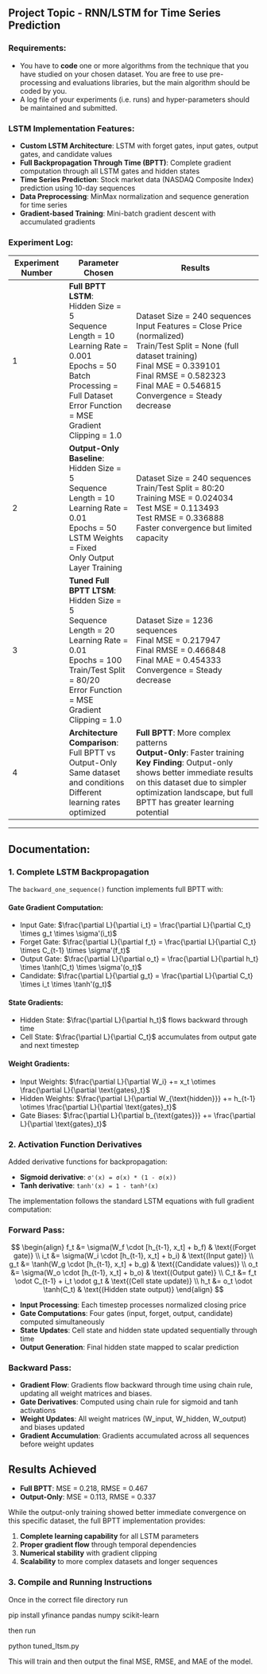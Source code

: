 ## Project Topic - RNN/LSTM for Time Series Prediction

### Requirements:
- You have to **code** one or more algorithms from the technique that you have studied on your chosen dataset. 
  You are free to use pre-processing and evaluations libraries, but the main algorithm should be coded by you.
- A log file of your experiments (i.e. runs) and hyper-parameters should be maintained and submitted.

### LSTM Implementation Features:
- **Custom LSTM Architecture**: LSTM with forget gates, input gates, output gates, and candidate values
- **Full Backpropagation Through Time (BPTT)**: Complete gradient computation through all LSTM gates and hidden states
- **Time Series Prediction**: Stock market data (NASDAQ Composite Index) prediction using 10-day sequences
- **Data Preprocessing**: MinMax normalization and sequence generation for time series
- **Gradient-based Training**: Mini-batch gradient descent with accumulated gradients

### Experiment Log:

| Experiment Number | Parameter Chosen | Results |
|-------------------|------------------|---------|
| 1 | **Full BPTT LSTM**:<br>Hidden Size = 5<br>Sequence Length = 10<br>Learning Rate = 0.001<br>Epochs = 50<br>Batch Processing = Full Dataset<br>Error Function = MSE<br>Gradient Clipping = 1.0 | Dataset Size = 240 sequences<br>Input Features = Close Price (normalized)<br>Train/Test Split = None (full dataset training)<br>Final MSE = 0.339101<br>Final RMSE = 0.582323<br>Final MAE = 0.546815<br>Convergence = Steady decrease |
| 2 | **Output-Only Baseline**:<br>Hidden Size = 5<br>Sequence Length = 10<br>Learning Rate = 0.01<br>Epochs = 50<br>LSTM Weights = Fixed<br>Only Output Layer Training | Dataset Size = 240 sequences<br>Train/Test Split = 80:20<br>Training MSE = 0.024034<br>Test MSE = 0.113493<br>Test RMSE = 0.336888<br>Faster convergence but limited capacity |
| 3 | **Tuned Full BPTT LTSM**:<br>Hidden Size = 5<br>Sequence Length = 20<br>Learning Rate = 0.01<br>Epochs = 100<br>Train/Test Split = 80/20<br>Error Function = MSE<br>Gradient Clipping = 1.0 | Dataset Size = 1236 sequences<br>Final MSE = 0.217947<br>Final RMSE = 0.466848<br>Final MAE = 0.454333<br>Convergence = Steady decrease |
| 4 | **Architecture Comparison**:<br>Full BPTT vs Output-Only<br>Same dataset and conditions<br>Different learning rates optimized | **Full BPTT**: More complex patterns<br>**Output-Only**: Faster training<br>**Key Finding**: Output-only shows better immediate results on this dataset due to simpler optimization landscape, but full BPTT has greater learning potential |
_______________


## Documentation:

### 1. Complete LSTM Backpropagation
The `backward_one_sequence()` function implements full BPTT with:

#### Gate Gradient Computation:

- Input Gate: $\frac{\partial L}{\partial i_t} = \frac{\partial L}{\partial C_t} \times g_t \times \sigma'(i_t)$
- Forget Gate: $\frac{\partial L}{\partial f_t} = \frac{\partial L}{\partial C_t} \times C_{t-1} \times \sigma'(f_t)$  
- Output Gate: $\frac{\partial L}{\partial o_t} = \frac{\partial L}{\partial h_t} \times \tanh(C_t) \times \sigma'(o_t)$
- Candidate: $\frac{\partial L}{\partial g_t} = \frac{\partial L}{\partial C_t} \times i_t \times \tanh'(g_t)$

#### State Gradients:

- Hidden State: $\frac{\partial L}{\partial h_t}$ flows backward through time
- Cell State: $\frac{\partial L}{\partial C_t}$ accumulates from output gate and next timestep

#### Weight Gradients:

- Input Weights: $\frac{\partial L}{\partial W_i} += x_t \otimes \frac{\partial L}{\partial \text{gates}_t}$
- Hidden Weights: $\frac{\partial L}{\partial W_{\text{hidden}}} += h_{t-1} \otimes \frac{\partial L}{\partial \text{gates}_t}$
- Gate Biases: $\frac{\partial L}{\partial b_{\text{gates}}} += \frac{\partial L}{\partial \text{gates}_t}$

### 2. Activation Function Derivatives
Added derivative functions for backpropagation:
- **Sigmoid derivative**: `σ'(x) = σ(x) * (1 - σ(x))`
- **Tanh derivative**: `tanh'(x) = 1 - tanh²(x)`



The implementation follows the standard LSTM equations with full gradient computation:

### Forward Pass:
$$
\begin{align}
f_t &= \sigma(W_f \cdot [h_{t-1}, x_t] + b_f) & \text{(Forget gate)} \\
i_t &= \sigma(W_i \cdot [h_{t-1}, x_t] + b_i) & \text{(Input gate)} \\
g_t &= \tanh(W_g \cdot [h_{t-1}, x_t] + b_g) & \text{(Candidate values)} \\
o_t &= \sigma(W_o \cdot [h_{t-1}, x_t] + b_o) & \text{(Output gate)} \\
C_t &= f_t \odot C_{t-1} + i_t \odot g_t & \text{(Cell state update)} \\
h_t &= o_t \odot \tanh(C_t) & \text{(Hidden state output)}
\end{align}
$$
- **Input Processing**: Each timestep processes normalized closing price
- **Gate Computations**: Four gates (input, forget, output, candidate) computed simultaneously
- **State Updates**: Cell state and hidden state updated sequentially through time
- **Output Generation**: Final hidden state mapped to scalar prediction


### Backward Pass:

- **Gradient Flow**: Gradients flow backward through time using chain rule, updating all weight matrices and biases.
- **Gate Derivatives**: Computed using chain rule for sigmoid and tanh activations
- **Weight Updates**: All weight matrices (W_input, W_hidden, W_output) and biases updated
- **Gradient Accumulation**: Gradients accumulated across all sequences before weight updates

## Results Achieved

- **Full BPTT**: MSE = 0.218, RMSE = 0.467
- **Output-Only**: MSE = 0.113, RMSE = 0.337

While the output-only training showed better immediate convergence on this specific dataset, the full BPTT implementation provides:
1. **Complete learning capability** for all LSTM parameters
2. **Proper gradient flow** through temporal dependencies  
3. **Numerical stability** with gradient clipping
4. **Scalability** to more complex datasets and longer sequences


### 3. Compile and Running Instructions

Once in the correct file directory run

pip install yfinance pandas numpy scikit-learn

then run

python tuned_ltsm.py

This will train and then output the final MSE, RMSE, and MAE of the model.
